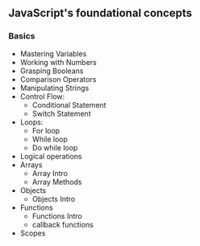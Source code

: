 <h2>JavaScript's foundational concepts</h2>
<h3>Basics</h3>
<ul> 
  <li>Mastering Variables</li>
  <li>Working with Numbers</li>
  <li>Grasping Booleans</li>
  <li> Comparison Operators</li>
  <li>Manipulating Strings</li>
  <li>Control Flow:
    <ul> 
      <li>Conditional Statement</li>
      <li>Switch Statement</li>
    </ul>
  </li>
  <li>Loops:
    <ul>
      <li>For loop</li>
      <li>While loop</li>
      <li>Do while loop</li>
    </ul>
  </li>
  <li>Logical operations</li>
  <li>Arrays
    <ul>
      <li>Array Intro</li>
      <li>Array Methods</li>
    </ul>
  </li>
  <li>Objects
    <ul>
      <li>Objects Intro</li>
    </ul>
  </li>
  <li>Functions
    <ul>
      <li>Functions Intro</li>
      <li>callback functions</li>
    </ul>
  </li>
  <li>Scopes</li>
</ul>
